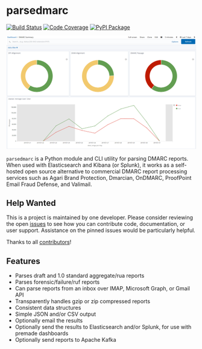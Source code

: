 # parsedmarc

[![Build
Status](https://github.com/domainaware/parsedmarc/actions/workflows/python-tests.yml/badge.svg)](https://github.com/domainaware/parsedmarc/actions/workflows/python-tests.yml)
[![Code
Coverage](https://codecov.io/gh/domainaware/parsedmarc/branch/master/graph/badge.svg)](https://codecov.io/gh/domainaware/parsedmarc)
[![PyPI
Package](https://img.shields.io/pypi/v/parsedmarc.svg)](https://pypi.org/project/parsedmarc/)

<p align="center">
  <img src="https://github.com/domainaware/parsedmarc/raw/master/docs/source/_static/screenshots/dmarc-summary-charts.png?raw=true" alt="A screenshot of DMARC summary charts in Kibana"/>
</p>

`parsedmarc` is a Python module and CLI utility for parsing DMARC
reports. When used with Elasticsearch and Kibana (or Splunk), it works
as a self-hosted open source alternative to commercial DMARC report
processing services such as Agari Brand Protection, Dmarcian, OnDMARC,
ProofPoint Email Fraud Defense, and Valimail.

## Help Wanted

This is a project is maintained by one developer. Please consider
reviewing the open
[issues](https://github.com/domainaware/parsedmarc/issues) to see how
you can contribute code, documentation, or user support. Assistance on
the pinned issues would be particularly helpful.

Thanks to all
[contributors](https://github.com/domainaware/parsedmarc/graphs/contributors)!

## Features

- Parses draft and 1.0 standard aggregate/rua reports
- Parses forensic/failure/ruf reports
- Can parse reports from an inbox over IMAP, Microsoft Graph, or Gmail
    API
- Transparently handles gzip or zip compressed reports
- Consistent data structures
- Simple JSON and/or CSV output
- Optionally email the results
- Optionally send the results to Elasticsearch and/or Splunk, for use
    with premade dashboards
- Optionally send reports to Apache Kafka
